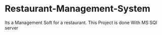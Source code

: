 # Restaurant-Management-System
Its a Management Soft for a restaurant. This Project is done  With MS SQl server 

